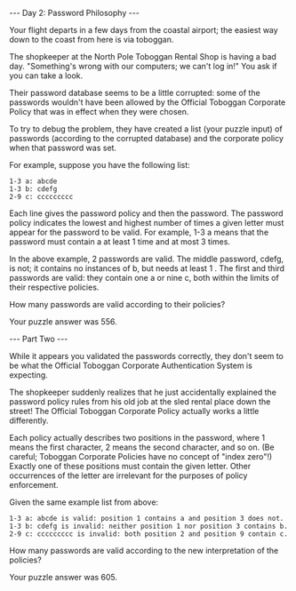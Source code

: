 --- Day 2: Password Philosophy ---

Your flight departs in a few days from the coastal airport; the easiest way down to the coast from here is via toboggan.

The shopkeeper at the North Pole Toboggan Rental Shop is having a bad day. "Something's wrong with our computers; we can't log in!" 
You ask if you can take a look.

Their password database seems to be a little corrupted: some of the passwords wouldn't have been allowed by the Official Toboggan 
Corporate Policy that was in effect when they were chosen.

To try to debug the problem, they have created a list (your puzzle input) of passwords (according to the corrupted database) and 
the corporate policy when that password was set.

For example, suppose you have the following list:
```
1-3 a: abcde
1-3 b: cdefg
2-9 c: ccccccccc
```
Each line gives the password policy and then the password. The password policy indicates the lowest and highest number of times a 
given letter must appear for the password to be valid. For example, 1-3 a means that the password must contain a at least 1 time 
and at most 3 times.

In the above example, 2 passwords are valid. The middle password, cdefg, is not; it contains no instances of b, but needs at least 1
. The first and third passwords are valid: they contain one a or nine c, both within the limits of their respective policies.

How many passwords are valid according to their policies?

Your puzzle answer was 556.

--- Part Two ---

While it appears you validated the passwords correctly, they don't seem to be what the Official Toboggan Corporate Authentication 
System is expecting.

The shopkeeper suddenly realizes that he just accidentally explained the password policy rules from his old job at the sled rental 
place down the street! The Official Toboggan Corporate Policy actually works a little differently.

Each policy actually describes two positions in the password, where 1 means the first character, 2 means the second character, and 
so on. (Be careful; Toboggan Corporate Policies have no concept of "index zero"!) Exactly one of these positions must contain the 
given letter. Other occurrences of the letter are irrelevant for the purposes of policy enforcement.

Given the same example list from above:
```
1-3 a: abcde is valid: position 1 contains a and position 3 does not.
1-3 b: cdefg is invalid: neither position 1 nor position 3 contains b.
2-9 c: ccccccccc is invalid: both position 2 and position 9 contain c.
```
How many passwords are valid according to the new interpretation of the policies?

Your puzzle answer was 605.
